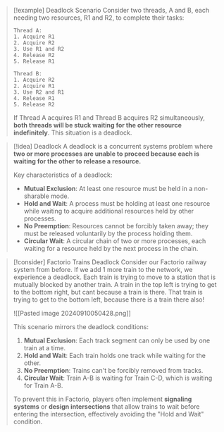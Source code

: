 > [!example] Deadlock Scenario
> Consider two threads, A and B, each needing two resources, R1 and R2, to complete their tasks:
> 
> ```
> Thread A:
> 1. Acquire R1
> 2. Acquire R2
> 3. Use R1 and R2
> 4. Release R2
> 5. Release R1
> 
> Thread B:
> 1. Acquire R2
> 2. Acquire R1
> 3. Use R2 and R1
> 4. Release R1
> 5. Release R2
> ```
> 
> If Thread A acquires R1 and Thread B acquires R2 simultaneously, **both threads will be stuck waiting for the other resource indefinitely**. This situation is a deadlock.

> [!idea] Deadlock
> A deadlock is a concurrent systems problem where **two or more processes are unable to proceed because each is waiting for the other to release a resource.**
> 
> Key characteristics of a deadlock:
> - **Mutual Exclusion**: At least one resource must be held in a non-sharable mode.
> - **Hold and Wait**: A process must be holding at least one resource while waiting to acquire additional resources held by other processes.
> - **No Preemption**: Resources cannot be forcibly taken away; they must be released voluntarily by the process holding them.
> - **Circular Wait**: A circular chain of two or more processes, each waiting for a resource held by the next process in the chain.

> [!consider] Factorio Trains Deadlock
> Consider our Factorio railway system from before. If we add 1 more train to the network, we experience a deadlock. Each train is trying to move to a station that is mutually blocked by another train. A train in the top left is trying to get to the bottom right, but cant because a train is there. That train is trying to get to the bottom left, because there is a train there also!
> 
> ![[Pasted image 20240910050428.png]]
> 
> 
> This scenario mirrors the deadlock conditions:
> 1. **Mutual Exclusion**: Each track segment can only be used by one train at a time.
> 2. **Hold and Wait**: Each train holds one track while waiting for the other.
> 3. **No Preemption**: Trains can't be forcibly removed from tracks.
> 4. **Circular Wait**: Train A-B is waiting for Train C-D, which is waiting for Train A-B.
> 
> To prevent this in Factorio, players often implement **signaling systems** or **design intersections** that allow trains to wait before entering the intersection, effectively avoiding the "Hold and Wait" condition.